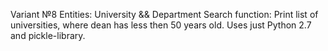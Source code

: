 Variant №8
Entities: University && Department
Search function: Print list of universities, where dean has less then 50 years old.
Uses just Python 2.7 and pickle-library.

